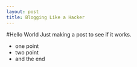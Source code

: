 ```yaml
---
layout: post
title: Blogging Like a Hacker
---
```


#Hello World
Just making a post to see if it works.
- one point
- two point
- and the end
